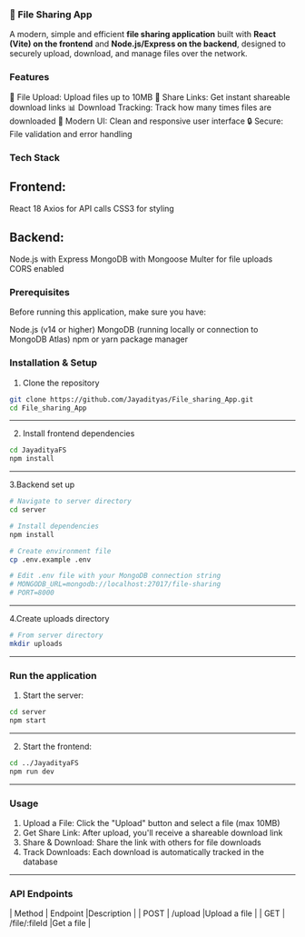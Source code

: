 ### 🚀 File Sharing App
A modern, simple and efficient **file sharing application** built with **React (Vite) on the frontend** and **Node.js/Express on the backend**, designed to securely upload, download, and manage files over the network.

### Features
📁 File Upload: Upload files up to 10MB
🔗 Share Links: Get instant shareable download links
📊 Download Tracking: Track how many times files are downloaded
🎨 Modern UI: Clean and responsive user interface
🔒 Secure: File validation and error handling

### Tech Stack
## Frontend:

React 18
Axios for API calls
CSS3 for styling
## Backend:

Node.js with Express
MongoDB with Mongoose
Multer for file uploads
CORS enabled

### Prerequisites
Before running this application, make sure you have:

Node.js (v14 or higher)
MongoDB (running locally or connection to MongoDB Atlas)
npm or yarn package manager

### Installation & Setup

1. Clone the repository
```bash
git clone https://github.com/Jayadityas/File_sharing_App.git
cd File_sharing_App
```
---
2. Install frontend dependencies
```bash
cd JayadityaFS
npm install
```
---
3.Backend set up
```bash
# Navigate to server directory
cd server

# Install dependencies
npm install

# Create environment file
cp .env.example .env

# Edit .env file with your MongoDB connection string
# MONGODB_URL=mongodb://localhost:27017/file-sharing
# PORT=8000
```
---

4.Create uploads directory
```bash
# From server directory
mkdir uploads

```
---
### Run the application
1. Start the server:
```bash
cd server
npm start
```
---
2. Start the frontend:
``` bash
cd ../JayadityaFS
npm run dev
```
---

### Usage
1. Upload a File: Click the "Upload" button and select a file (max 10MB)
2. Get Share Link: After upload, you'll receive a shareable download link
3. Share & Download: Share the link with others for file downloads
4. Track Downloads: Each download is automatically tracked in the database

---

### API Endpoints
| Method         | Endpoint     |Description                   |
| POST           | /upload      |Upload a file                 |
| GET            | /file/:fileId  |Get a file                    |


